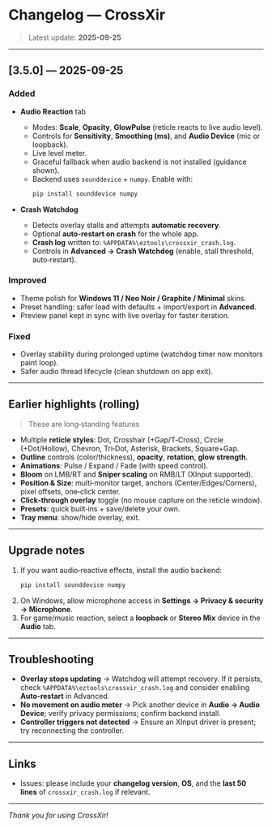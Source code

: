 # Changelog — CrossXir
 
> Latest update: **2025-09-25**

---

## [3.5.0] — 2025-09-25
### Added
- **Audio Reaction** tab
  - Modes: **Scale**, **Opacity**, **GlowPulse** (reticle reacts to live audio level).
  - Controls for **Sensitivity**, **Smoothing (ms)**, and **Audio Device** (mic or loopback).
  - Live level meter.
  - Graceful fallback when audio backend is not installed (guidance shown).
  - Backend uses `sounddevice` + `numpy`. Enable with:
    ```bash
    pip install sounddevice numpy
    ```

- **Crash Watchdog**
  - Detects overlay stalls and attempts **automatic recovery**.
  - Optional **auto‑restart on crash** for the whole app.
  - **Crash log** written to: `%APPDATA%\eztools\crossxir_crash.log`.
  - Controls in **Advanced → Crash Watchdog** (enable, stall threshold, auto‑restart).

### Improved
- Theme polish for **Windows 11 / Neo Noir / Graphite / Minimal** skins.
- Preset handling: safer load with defaults + import/export in **Advanced**.
- Preview panel kept in sync with live overlay for faster iteration.

### Fixed
- Overlay stability during prolonged uptime (watchdog timer now monitors paint loop).
- Safer audio thread lifecycle (clean shutdown on app exit).

---

## Earlier highlights (rolling)
> These are long‑standing features

- Multiple **reticle styles**: Dot, Crosshair (+Gap/T‑Cross), Circle (+Dot/Hollow), Chevron, Tri‑Dot, Asterisk, Brackets, Square+Gap.
- **Outline** controls (color/thickness), **opacity**, **rotation**, **glow strength**.
- **Animations**: Pulse / Expand / Fade (with speed control).
- **Bloom** on LMB/RT and **Sniper scaling** on RMB/LT (XInput supported).
- **Position & Size**: multi‑monitor target, anchors (Center/Edges/Corners), pixel offsets, one‑click center.
- **Click‑through overlay** toggle (no mouse capture on the reticle window).
- **Presets**: quick built‑ins + save/delete your own.
- **Tray menu**: show/hide overlay, exit.

---

## Upgrade notes
1. If you want audio‑reactive effects, install the audio backend:
   ```bash
   pip install sounddevice numpy
   ```
2. On Windows, allow microphone access in **Settings → Privacy & security → Microphone**.
3. For game/music reaction, select a **loopback** or **Stereo Mix** device in the **Audio** tab.

---

## Troubleshooting
- **Overlay stops updating** → Watchdog will attempt recovery. If it persists, check `%APPDATA%\eztools\crossxir_crash.log` and consider enabling **Auto‑restart** in Advanced.
- **No movement on audio meter** → Pick another device in **Audio → Audio Device**; verify privacy permissions; confirm backend install.
- **Controller triggers not detected** → Ensure an XInput driver is present; try reconnecting the controller.

---

## Links
- Issues: please include your **changelog version**, **OS**, and the **last 50 lines** of `crossxir_crash.log` if relevant.

---

_Thank you for using CrossXir!_
